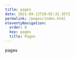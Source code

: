 ```yaml
---
title: pages
date: 2021-09-12T20:02:32.357Z
permalink: /pages/index.html
eleventyNavigation:
  order: 0
  key: pages
  title: Pages
---
```

pages